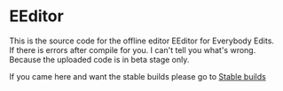 # EEditor
This is the source code for the offline editor EEditor for Everybody Edits.  
If there is errors after compile for you. I can't tell you what's wrong. Because the uploaded code is in beta stage only.

If you came here and want the stable builds please go to [Stable builds](https://github.com/capasha/eeditor/releases)
